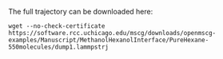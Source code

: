 The full trajectory can be downloaded here: 

```
wget --no-check-certificate https://software.rcc.uchicago.edu/mscg/downloads/openmscg-examples/Manuscript/MethanolHexanolInterface/PureHexane-550molecules/dump1.lammpstrj
```

